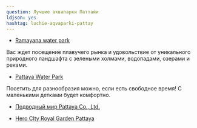 ```yaml
---
question: Лучшие аквапарки Паттайи 
ldjson: yes
hashtag: luchie-aqvaparki-pattay
---
```


* [Ramayana water park](https://g.co/kgs/ugqXjV)


Вас ждет посещение плавучего рынка и удовольствие от уникального природного ландшафта с зелеными холмами, водопадами, озерами и реками.


* [Pattaya Water Park](https://g.co/kgs/5poYWF)

Посетить для разнообразия можно, если есть свободное время! 
С маленькими детками будет комфортно.

* [Подводный мир Pattaya Co., Ltd.](https://g.co/kgs/NAaYhs)


* [Hero CIty Royal Garden Pattaya](https://g.co/kgs/4TkUc6)

